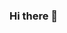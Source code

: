 ### Hi there 👋

<!--
** java255555 / java255555 **是一个_special_✨存储库，因为其`README.md`（此文件）出现在您的GitHub个人资料中。
我的qq945768271
这里有一些想法可以帮助您入门

- 🔭 I’m currently working on ...
- 🌱 I’m currently learning ...
- 👯 I’m looking to collaborate on ...
- 🤔 I’m looking for help with ...
- 💬 Ask me about ...
- 📫 How to reach me: ...
- 😄 Pronouns: ...
- ⚡ Fun fact: ...
-->
